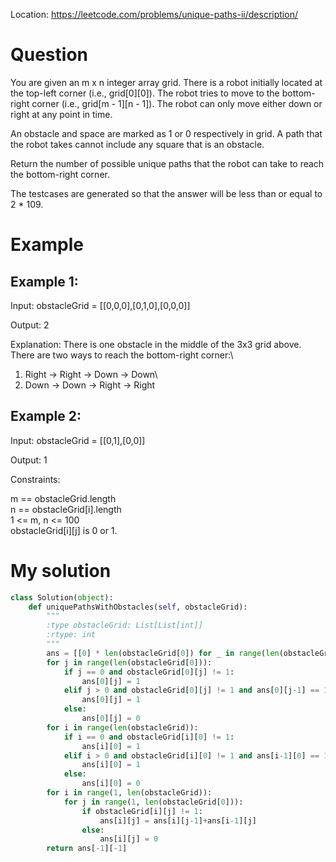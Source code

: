 Location: https://leetcode.com/problems/unique-paths-ii/description/
# Question
You are given an m x n integer array grid. There is a robot initially located at the top-left corner (i.e., grid[0][0]). The robot tries to move to the bottom-right corner (i.e., grid[m - 1][n - 1]). The robot can only move either down or right at any point in time.

An obstacle and space are marked as 1 or 0 respectively in grid. A path that the robot takes cannot include any square that is an obstacle.

Return the number of possible unique paths that the robot can take to reach the bottom-right corner.

The testcases are generated so that the answer will be less than or equal to 2 * 109.
 
# Example

## Example 1:

Input: obstacleGrid = [[0,0,0],[0,1,0],[0,0,0]]

Output: 2

Explanation: There is one obstacle in the middle of the 3x3 grid above.\
There are two ways to reach the bottom-right corner:\
1. Right -> Right -> Down -> Down\
2. Down -> Down -> Right -> Right

## Example 2:

Input: obstacleGrid = [[0,1],[0,0]]

Output: 1
 

Constraints:

m == obstacleGrid.length\
n == obstacleGrid[i].length\
1 <= m, n <= 100\
obstacleGrid[i][j] is 0 or 1.
 

# My solution 
```python
class Solution(object):
    def uniquePathsWithObstacles(self, obstacleGrid):
        """
        :type obstacleGrid: List[List[int]]
        :rtype: int
        """
        ans = [[0] * len(obstacleGrid[0]) for _ in range(len(obstacleGrid))]
        for j in range(len(obstacleGrid[0])):
            if j == 0 and obstacleGrid[0][j] != 1:
                ans[0][j] = 1
            elif j > 0 and obstacleGrid[0][j] != 1 and ans[0][j-1] == 1:
                ans[0][j] = 1
            else:
                ans[0][j] = 0
        for i in range(len(obstacleGrid)):
            if i == 0 and obstacleGrid[i][0] != 1:
                ans[i][0] = 1
            elif i > 0 and obstacleGrid[i][0] != 1 and ans[i-1][0] == 1:
                ans[i][0] = 1
            else:
                ans[i][0] = 0
        for i in range(1, len(obstacleGrid)):
            for j in range(1, len(obstacleGrid[0])):
                if obstacleGrid[i][j] != 1:
                    ans[i][j] = ans[i][j-1]+ans[i-1][j]
                else:
                    ans[i][j] = 0
        return ans[-1][-1]
        
```
